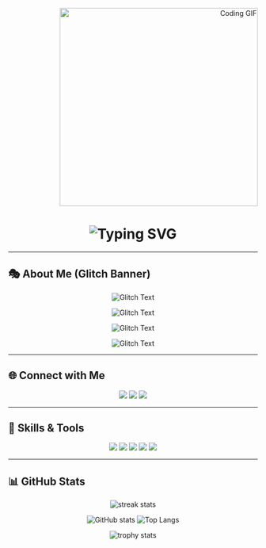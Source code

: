 <!-- Banner GIF (Right Side) -->
<p align="right">
  <img src="https://media.giphy.com/media/qgQUggAC3Pfv687qPC/giphy.gif" alt="Coding GIF" width="400px" />
</p>

<!-- Typing effect intro -->
<h1 align="center">
  <img src="https://readme-typing-svg.demolab.com?font=Fira+Code&pause=1000&color=00F7FF&center=true&vCenter=true&width=600&lines=Hi+%F0%9F%91%8B%2C+I'm+Srikesh;Student+%7C+AI+%7C+Web+Dev+%7C+Data+Science;Always+learning+new+things+%F0%9F%92%AB" alt="Typing SVG" />
</h1>

---

## 🎭 About Me (Glitch Banner)

<p align="center">
  <img src="https://see.fontimg.com/api/renderfont4/d9j8/eyJyIjoiZnMiLCJoIjo0NSwidyI6MTAwMCwiZnMiOjM1LCJmZ2MiOiIjRkYwMDAwIiwiYmdjIjoiI0ZGMDAwMCIsInQiOjF9/U3R1ZGVudCBwYXNzaW9uYXRlIGFib3V0IEFJLCBXZWIsIERldmVsb3BtZW50LCBhbmQgRGF0YSBTY2llbmNl/neuropol-x-free.png" alt="Glitch Text"/>
</p>

<p align="center">
  <img src="https://see.fontimg.com/api/renderfont4/d9j8/eyJyIjoiZnMiLCJoIjo0NSwidyI6MTAwMCwiZnMiOjM1LCJmZ2MiOiIjMDBGRkZGIiwiYmdjIjoiI0ZGMDAwMCIsInQiOjF9/U2tpbGxlZCBpbiBQeXRob24sIFJlYWN0LCBGaXJlYmFzZSwgYW5kIEFJIERldiBUb29scw/neuropol-x-free.png" alt="Glitch Text"/>
</p>

<p align="center">
  <img src="https://see.fontimg.com/api/renderfont4/d9j8/eyJyIjoiZnMiLCJoIjo0NSwidyI6MTAwMCwiZnMiOjM1LCJmZ2MiOiIjRkYwMEZGIiwiYmdjIjoiI0ZGMDAwMCIsInQiOjF9/QWx3YXlzIGV4cGxvcmluZyBuZXcgdGVjaG5vbG9naWVzICYgYnVpbGRpbmcgY29vbCBwcm9qZWN0cw/neuropol-x-free.png" alt="Glitch Text"/>
</p>

<p align="center">
  <img src="https://see.fontimg.com/api/renderfont4/d9j8/eyJyIjoiZnMiLCJoIjo0NSwidyI6MTAwMCwiZnMiOjM1LCJmZ2MiOiIjRkY4QjAwIiwiYmdjIjoiI0ZGMDAwMCIsInQiOjF9/UmVhY2ggbWUgYXQ6IHNyaWtlc2h2ZWVyYW1hbmkqZ21haWwuY29t/neuropol-x-free.png" alt="Glitch Text"/>
</p>

---

## 🌐 Connect with Me  
<p align="center">
  <a href="mailto:srikeshveeramani@gmail.com"><img src="https://img.shields.io/badge/Gmail-D14836?style=for-the-badge&logo=gmail&logoColor=white" /></a>
  <a href="https://www.linkedin.com/in/srikesh-v-9544012b7/"><img src="https://img.shields.io/badge/LinkedIn-0077B5?style=for-the-badge&logo=linkedin&logoColor=white" /></a>
  <a href="https://x.com/srikesh05"><img src="https://img.shields.io/badge/Twitter%20(X)-000000?style=for-the-badge&logo=x&logoColor=white" /></a>
</p>

---

## 🚀 Skills & Tools
<p align="center">
  <img src="https://img.shields.io/badge/Python-3776AB?style=for-the-badge&logo=python&logoColor=white" />
  <img src="https://img.shields.io/badge/React-20232A?style=for-the-badge&logo=react&logoColor=61DAFB" />
  <img src="https://img.shields.io/badge/Firebase-FFCA28?style=for-the-badge&logo=firebase&logoColor=black" />
  <img src="https://img.shields.io/badge/Data%20Science-4B8BBE?style=for-the-badge&logo=jupyter&logoColor=white" />
  <img src="https://img.shields.io/badge/AI%20%2F%20ML-FF6F00?style=for-the-badge&logo=tensorflow&logoColor=white" />
</p>

---

## 📊 GitHub Stats  

<p align="center">
  <img src="https://streak-stats.demolab.com?user=srikesh&theme=tokyonight&hide_border=true" alt="streak stats"/>
</p>

<p align="center">
  <img src="https://github-readme-stats.vercel.app/api?username=srikesh&show_icons=true&theme=tokyonight&hide_border=true" alt="GitHub stats"/>
  <img src="https://github-readme-stats.vercel.app/api/top-langs/?username=srikesh&layout=compact&theme=tokyonight&hide_border=true" alt="Top Langs"/>
</p>

<p align="center">
  <img src="https://github-profile-trophy.vercel.app/?username=srikesh&theme=onedark&no-frame=true&row=1&column=6" alt="trophy stats"/>
</p>
